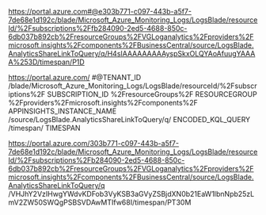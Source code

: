 https://portal.azure.com#@e303b771-c097-443b-a5f7-7de68e1d192c/blade/Microsoft_Azure_Monitoring_Logs/LogsBlade/resourceId/%2Fsubscriptions%2Ffb284090-2ed5-4688-850c-6db037b892cb%2FresourceGroups%2FVGLoganalytics%2Fproviders%2Fmicrosoft.insights%2Fcomponents%2FBusinessCentral/source/LogsBlade.AnalyticsShareLinkToQuery/q/H4sIAAAAAAAAAyspSkxOLQYAoAfuugYAAAA%253D/timespan/P1D


https://portal.azure.com/
#@TENANT_ID
/blade/Microsoft_Azure_Monitoring_Logs/LogsBlade/resourceId/%2Fsubscriptions%2F
SUBSCRIPTION_ID
%2FresourceGroups%2F
RESOURCEGROUP
%2Fproviders%2Fmicrosoft.insights%2Fcomponents%2F
APPINSIGHTS_INSTANCE_NAME
/source/LogsBlade.AnalyticsShareLinkToQuery/q/
ENCODED_KQL_QUERY
/timespan/
TIMESPAN

https://portal.azure.com/303b771-c097-443b-a5f7-7de68e1d192c/blade/Microsoft_Azure_Monitoring_Logs/LogsBlade/resourceId/%2Fsubscriptions%2Fb284090-2ed5-4688-850c-6db037b892cb%2FresourceGroups%2FVGLoganalytics%2Fproviders%2Fmicrosoft.insights%2Fcomponents%2FBusinessCentral/source/LogsBlade.AnalyticsShareLinkToQuery/q /VHJhY2VzIHwgYWdvKDFob3VyKSB3aGVyZSBjdXN0b21EaW1lbnNpb25zLmV2ZW50SWQgPSBSVDAwMTIfw68I/timespan/PT30M



